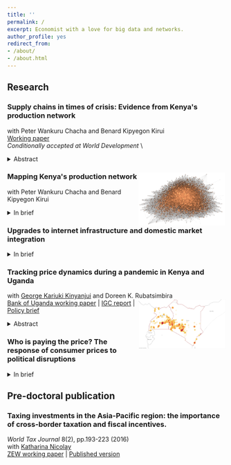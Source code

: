 ```yaml
---
title: ''
permalink: /
excerpt: Economist with a love for big data and networks.
author_profile: yes
redirect_from:
- /about/
- /about.html
---
```



## Research ###
### Supply chains in times of crisis: Evidence from Kenya's production network 
 with Peter Wankuru Chacha and Benard Kipyegon Kirui  \
 [Working paper](http://verena-wiedemann.github.io/files/Covid_supply_chains_July2023.pdf) \
 <em>Conditionally accepted at World Development</em> \
<details>
<summary>Abstract</summary>
<div align="justify">  <small> Trading relationships between suppliers and buyers play a key role in transmitting both local and international shocks. We use transaction-level data from Kenya to study the relevance of a firm's domestic network position and links to international supply chains in determining its trajectory during the COVID-19 crisis. We document that firms with high exposure to import and export markets tend to be larger, older, and employ more workers. The specialisation of direct importers, often intermediaries, on international markets made them very vulnerable to the initial COVID-19 shock. Exporters, one-third of whom operate in primary sectors, experienced a less severe decline in sales. We find that both importers and exporters adjust their domestic supply chains in response to international trade shocks - before and during the crisis alike. Sourcing from international markets does not crowd out domestic purchases, while sales abroad and at home can act as substitutes. Diversified domestic supply chains helped firms to mitigate the impact of the COVID-19 crisis and recover more strongly. </small>  </div> </details> 

### Mapping Kenya's production network <img src="images/undirected_matlab_network_copper.png" width="200" align="right" /> 
with Peter Wankuru Chacha and Benard Kipyegon Kirui
<details>
<summary>In brief</summary>
<div align="justify">  <small> 
We use administrative tax records to track over 4 million firm-to-firm relationships between 57,000 formal private sector firms in Kenya. The data allows us to map the domestic production network and study trade flows between regions and sectors over the course of six years. We further study links of the network to international supply chains, proximity to final consumers and the public sector.
 </small>  </div> </details> 
 
### Upgrades to internet infrastructure and domestic market integration
<details>
<summary>In brief</summary>
<div align="justify">  <small> 
This project studies the relevance of upgrades to digital infrastructure for domestic firm-to-firm trade and the geographic dispersion of welfare gains from greater connectivity in Kenya.
 </small>  </div> </details> 
 
### Tracking price dynamics during a pandemic in Kenya and Uganda 
with [George Kariuki Kinyanjui](https://sites.google.com/view/george-kariuki-kinyanjui/home?authuser=0) and Doreen K. Rubatsimbira <img src="images/heatmap_rice.png" width="200" align="right" /> \
[Bank of Uganda working paper](https://www.bou.or.ug/bou/bouwebsite/bouwebsitecontent/research/BoUworkingPapers/research/BouWorkingPapers/2021/Tracking-price-dynamics-during-a-pandemic-in-Kenya-and-Uganda_WP-02-2021.pdf) | [IGC report](https://www.theigc.org/wp-content/uploads/2021/07/Wiedmann-et-al-June-2021-Final-report.pdf) | [Policy brief](https://www.theigc.org/wp-content/uploads/2021/07/Kinyanjui-et-al-June-2021-Policy-brief.pdf) 
<details>
<summary>Abstract</summary>
<div align="justify"> <small> As the Covid-19 pandemic unfolded across the globe, the economic impact has been characterised by a combination of supply and demand shocks with an *a priori* unclear effect on price dynamics. Using real-time primary price data covering a wide range of geographic areas, we track the impact of the pandemic on prices in Kenya and Uganda during the initial shutdown period and the subsequent re-opening phase. We find evidence that price levels for essential food items were higher during the initial phase of the pandemic. The impact was short-lived and moderate in Kenya, but continued for an extended period in Uganda where government restrictions were tighter and in place for a more prolonged period of time. We further combine the price data with information on changes in visiting patterns of smartphone users at localities like workplaces, grocery stores and other retail locations. The results suggest that mobility patterns continue to have an impact on price dynamics beyond the initial shutdown phase. We estimate that a 10 percentage point reduction in activities at workplace locations leads to a 0.3% and 1.4% increase in food prices in Kenya and Uganda respectively. This result is stable across a variety of empirical specifications, although we cannot rule out that the effect is zero in Kenya. </small> </div> </details> 

### Who is paying the price? The response of consumer prices to political disruptions
<details>
<summary>In brief</summary>
<div align="justify">  <small> 
This project looks at the implications of protests and political disruptions for consumer price dynamics in Ethiopia
and Pakistan combining geo-referenced secondary and primary data.
</small> </div> </details> 

## Pre-doctoral publication ###
### Taxing investments in the Asia-Pacific region: the importance of cross-border taxation and fiscal incentives.
*World Tax Journal* 8(2), pp.193-223 (2016) \
with [Katharina Nicolay](https://www.zew.de/en/team/kfi) \
[ZEW working paper](https://ftp.zew.de/pub/zew-docs/dp/dp15014.pdf) | [Published version](https://www.ibfd.org/shop/journal/asia-pacificinternational-taxing-investments-asia-pacific-region-importance-cross)


  


